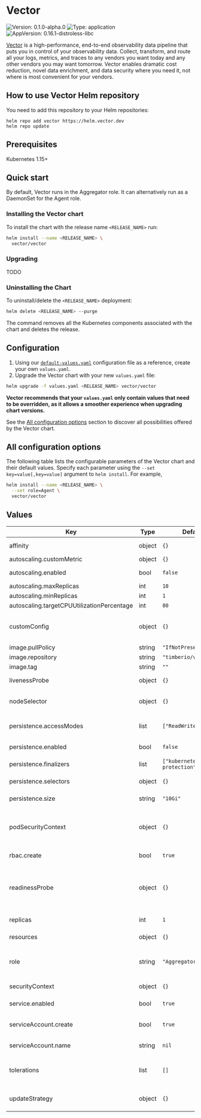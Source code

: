 # Vector

![Version: 0.1.0-alpha.0](https://img.shields.io/badge/Version-0.1.0--alpha.0-informational?style=flat-square) ![Type: application](https://img.shields.io/badge/Type-application-informational?style=flat-square) ![AppVersion: 0.16.1-distroless-libc](https://img.shields.io/badge/AppVersion-0.16.1--distroless--libc-informational?style=flat-square)

[Vector](https://vector.dev/) is a high-performance, end-to-end observability data pipeline that puts you in control of your observability data. Collect, transform, and route all your logs, metrics, and traces to any vendors you want today and any other vendors you may want tomorrow. Vector enables dramatic cost reduction, novel data enrichment, and data security where you need it, not where is most convenient for your vendors.

## How to use Vector Helm repository

You need to add this repository to your Helm repositories:

```
helm repo add vector https://helm.vector.dev
helm repo update
```

## Prerequisites

Kubernetes 1.15+

## Quick start

By default, Vector runs in the Aggregator role. It can alternatively run as a DaemonSet for the Agent role.

### Installing the Vector chart

To install the chart with the release name `<RELEASE_NAME>` run:

```bash
helm install --name <RELEASE_NAME> \
  vector/vector
```

### Upgrading

TODO

### Uninstalling the Chart

To uninstall/delete the `<RELEASE_NAME>` deployment:

```bash
helm delete <RELEASE_NAME> --purge
```

The command removes all the Kubernetes components associated with the chart and deletes the release.

## Configuration

1. Using our [`default-values.yaml`](values.yaml) configuration file as a reference, create your own `values.yaml`.
1. Upgrade the Vector chart with your new `values.yaml` file:

```bash
helm upgrade -f values.yaml <RELEASE_NAME> vector/vector
```

**Vector recommends that your `values.yaml` only contain values that need to be overridden, as it allows a smoother experience when upgrading chart versions.**

See the [All configuration options](#all-configuration-options) section to discover all possibilities offered by the Vector chart.

## All configuration options

The following table lists the configurable parameters of the Vector chart and their default values. Specify each parameter using the `--set key=value[,key=value]` argument to `helm install`. For example,

```bash
helm install --name <RELEASE_NAME> \
  --set role=Agent \
  vector/vector
```

## Values

| Key | Type | Default | Description |
|-----|------|---------|-------------|
| affinity | object | `{}` | Allow Vector to schedule using affinity rules |
| autoscaling.customMetric | object | `{}` |  |
| autoscaling.enabled | bool | `false` | Enabled autoscaling for the Stateless-Aggregator |
| autoscaling.maxReplicas | int | `10` |  |
| autoscaling.minReplicas | int | `1` |  |
| autoscaling.targetCPUUtilizationPercentage | int | `80` |  |
| customConfig | object | `{}` | Override Vector's default configs, if used **all** options need to be specified |
| image.pullPolicy | string | `"IfNotPresent"` |  |
| image.repository | string | `"timberio/vector"` |  |
| image.tag | string | `""` |  |
| livenessProbe | object | `{}` | Override default liveness probe settings |
| nodeSelector | object | `{}` | Allow Vector to be scheduled on selected nodes |
| persistence.accessModes | list | `["ReadWriteOnce"]` | Specifies the accessModes for PersistentVolumeClaims |
| persistence.enabled | bool | `false` | If true, create and use PersistentVolumeClaims |
| persistence.finalizers | list | `["kubernetes.io/pvc-protection"]` | Specifies the finalizers of PersistentVolumeClaims |
| persistence.selectors | object | `{}` | Specifies the selectors for PersistentVolumeClaims |
| persistence.size | string | `"10Gi"` | Specifies the size of PersistentVolumeClaims |
| podSecurityContext | object | `{}` | Allows you to overwrite the default PodSecurityContext on the Daemonset or StatefulSet |
| rbac.create | bool | `true` | If true, create and use RBAC resources |
| readinessProbe | object | `{}` | Override default readiness probe settings, if customConfig is used require customConfig.api.enabled true |
| replicas | int | `1` | Set the number of pods to create |
| resources | object | `{}` | Vector resource requests and limits. |
| role | string | `"Aggregator"` | Role for this deployment (possible values: Agent, Aggregator, Stateless-Aggregator) |
| securityContext | object | `{}` | Specify securityContext on the vector container |
| service.enabled | bool | `true` | If true, create and use a Service resource |
| serviceAccount.create | bool | `true` | If true, create ServiceAccount, require rbac rbac.create true |
| serviceAccount.name | string | `nil` | The name of the ServiceAccount to use. |
| tolerations | list | `[]` | Allow Vector to schedule on tainted nodes (requires Kubernetes >= 1.6) |
| updateStrategy | object | `{}` | Customize the updateStrategy used to replace Vector Pods |
